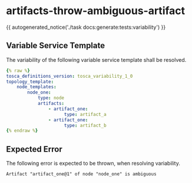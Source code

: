 # artifacts-throw-ambiguous-artifact

{{ autogenerated_notice('./task docs:generate:tests:variability') }}


## Variable Service Template

The variability of the following variable service template shall be resolved.

```yaml linenums="1"
{% raw %}
tosca_definitions_version: tosca_variability_1_0
topology_template:
    node_templates:
        node_one:
            type: node
            artifacts:
                - artifact_one:
                      type: artifact_a
                - artifact_one:
                      type: artifact_b
{% endraw %}
```





## Expected Error

The following error is expected to be thrown, when resolving variability.

```text linenums="1"
Artifact "artifact_one@1" of node "node_one" is ambiguous
```

